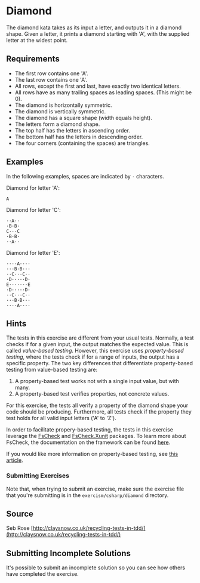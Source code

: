 # Diamond

The diamond kata takes as its input a letter, and outputs it in a diamond
shape. Given a letter, it prints a diamond starting with 'A', with the
supplied letter at the widest point.

## Requirements

* The first row contains one 'A'.
* The last row contains one 'A'.
* All rows, except the first and last, have exactly two identical letters.
* All rows have as many trailing spaces as leading spaces. (This might be 0).
* The diamond is horizontally symmetric.
* The diamond is vertically symmetric.
* The diamond has a square shape (width equals height).
* The letters form a diamond shape.
* The top half has the letters in ascending order.
* The bottom half has the letters in descending order.
* The four corners (containing the spaces) are triangles.

## Examples

In the following examples, spaces are indicated by `·` characters.

Diamond for letter 'A':

```text
A
```

Diamond for letter 'C':

```text
··A··
·B·B·
C···C
·B·B·
··A··
```

Diamond for letter 'E':

```text
····A····
···B·B···
··C···C··
·D·····D·
E·······E
·D·····D·
··C···C··
···B·B···
····A····
```

## Hints
The tests in this exercise are different from your usual tests. Normally, a test checks if for a given input, the output matches the expected value. This is called *value-based testing*. However, this exercise uses *property-based testing*, where the tests check if for a range of inputs, the output has a specific property. The two key differences that differentiate property-based testing from value-based testing are:

1. A property-based test works not with a single input value, but with many.
1. A property-based test verifies properties, not concrete values.

For this exercise, the tests all verify a property of the diamond shape your code should be producing. Furthermore, all tests check if the property they test holds for all valid input letters ('A' to 'Z').

In order to facilitate propery-based testing, the tests in this exercise leverage the [FsCheck](https://www.nuget.org/packages/FsCheck) and [FsCheck.Xunit](https://packages.nuget.org/packages/FsCheck.Xunit/2.2.0) packages. To learn more about FsCheck, the documentation on the framework can be found [here](https://fscheck.github.io/FsCheck/).

If you would like more information on property-based testing, see [this article](http://www.erikschierboom.com/2016/02/22/property-based-testing/).

### Submitting Exercises

Note that, when trying to submit an exercise, make sure the exercise file that you're submitting is in the `exercism/csharp/diamond` directory.

## Source

Seb Rose [http://claysnow.co.uk/recycling-tests-in-tdd/](http://claysnow.co.uk/recycling-tests-in-tdd/)

## Submitting Incomplete Solutions
It's possible to submit an incomplete solution so you can see how others have completed the exercise.
